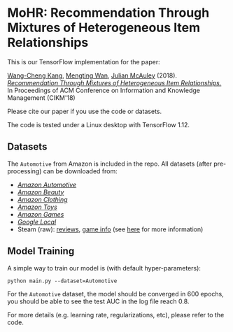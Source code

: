 # MoHR: Recommendation Through Mixtures of Heterogeneous Item Relationships

This is our TensorFlow implementation for the paper:

[Wang-Cheng Kang](http://kwc-oliver.com/), [Mengting Wan](https://cseweb.ucsd.edu/~m5wan/), [Julian McAuley](https://cseweb.ucsd.edu/~jmcauley/) (2018). *[Recommendation Through Mixtures of Heterogeneous Item Relationships.](https://cseweb.ucsd.edu/~jmcauley/pdfs/cikm18b.pdf)* In Proceedings of ACM Conference on Information and Knowledge Management (CIKM'18)

Please cite our paper if you use the code or datasets.

The code is tested under a Linux desktop with TensorFlow 1.12.

## Datasets

The `Automotive` from Amazon is included in the repo. All datasets (after pre-processing) can be downloaded from:

- *[Amazon Automotive](http://cseweb.ucsd.edu/~wckang/MoHR/data/AutomotivePartitioned.npy)*
- *[Amazon Beauty](http://cseweb.ucsd.edu/~wckang/MoHR/data/BeautyPartitioned.npy)*
- *[Amazon Clothing](http://cseweb.ucsd.edu/~wckang/MoHR/data/ClothingPartitioned.npy)*
- *[Amazon Toys](http://cseweb.ucsd.edu/~wckang/MoHR/data/Toys_and_GamesPartitioned.npy)*
- *[Amazon Games](http://cseweb.ucsd.edu/~wckang/MoHR/data/Video_GamesPartitioned.npy)*
- *[Google Local](http://cseweb.ucsd.edu/~wckang/MoHR/data/GooglePartitioned.npy)*
- Steam (raw): [reviews](http://cseweb.ucsd.edu/~wckang/steam_reviews.json.gz), [game info](http://cseweb.ucsd.edu/~wckang/steam_games.json.gz) (see [here](https://github.com/kang205/SASRec) for more information)

## Model Training

A simple way to train our model is (with default hyper-parameters): 

```
python main.py --dataset=Automotive 
```

For the `Automotive` dataset, the model should be converged in 600 epochs, you should be able to see the test AUC in the log file reach 0.8.

For more details (e.g. learning rate, regularizations, etc), please refer to the code. 
